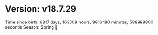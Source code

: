 # Version: v18.7.29
Time since birth: 6817 days, 163608 hours, 9816480 minutes, 588988800 seconds
Season: Spring 🌸
